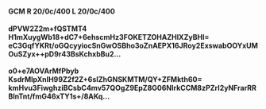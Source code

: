 #### GCM R 20/0c/400 L 20/0c/400
**dPVW2Z2m+fQSTMT4**<br/>**H1mXuygWb18+dC7+6ehscmHz3FOKETZOHAZHIXZyBHI=**<br/>**eC3GqfYKRt/oGQcyyiocSnGwOSBho3oZnAEPX16JRoy2ExswabOOYxUMOuSZyx++pD9r43BsKchxbBu2...**<br/><br/>
**o0+e7AOVArMfPbyb**<br/>**KsdrMlpXnIH99Z2f2Z+6sIZhGNSKMTM/QY+ZFMkth60=**<br/>**kmHvu3FiwghziBCsbC4mv57QOgZ9EpZ8G06NlrkCCM8zPZrI2yNFrarRRBlnTnt/fmG46xTY1s+/8AKq...**